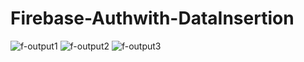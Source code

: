 # Firebase-Authwith-DataInsertion
![f-output1](https://user-images.githubusercontent.com/81187698/119874030-d3f92780-bf42-11eb-9243-adc0d833772a.PNG)
![f-output2](https://user-images.githubusercontent.com/81187698/119874047-d78cae80-bf42-11eb-9f44-9bd25417f704.PNG)
![f-output3](https://user-images.githubusercontent.com/81187698/119874059-d9ef0880-bf42-11eb-8343-7e9af3e9ae8a.PNG)
